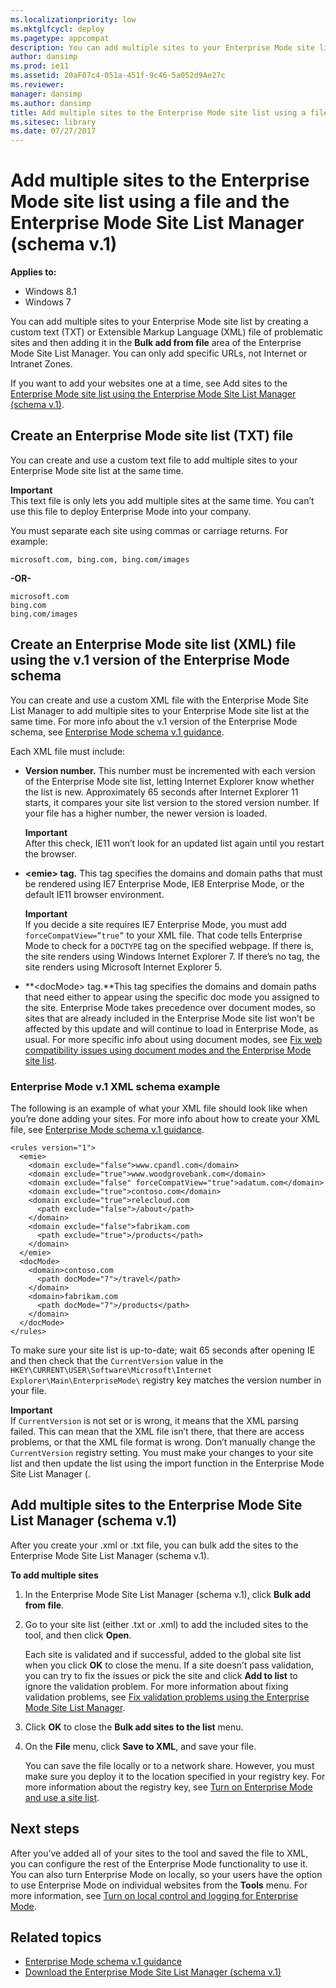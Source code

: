 ```yaml
---
ms.localizationpriority: low
ms.mktglfcycl: deploy
ms.pagetype: appcompat
description: You can add multiple sites to your Enterprise Mode site list by creating a custom text (TXT) or Extensible Markup Language (XML) file of problematic sites and then adding it in the Bulk add from file area of the Enterprise Mode Site List Manager.
author: dansimp
ms.prod: ie11
ms.assetid: 20aF07c4-051a-451f-9c46-5a052d9Ae27c
ms.reviewer: 
manager: dansimp
ms.author: dansimp
title: Add multiple sites to the Enterprise Mode site list using a file and the Enterprise Mode Site List Manager (schema v.1) (Internet Explorer 11 for IT Pros)
ms.sitesec: library
ms.date: 07/27/2017
---
```



# Add multiple sites to the Enterprise Mode site list using a file and the Enterprise Mode Site List Manager (schema v.1)

**Applies to:**

-   Windows 8.1
-   Windows 7

You can add multiple sites to your Enterprise Mode site list by creating a custom text (TXT) or Extensible Markup Language (XML) file of problematic sites and then adding it in the **Bulk add from file** area of the Enterprise Mode Site List Manager. You can only add specific URLs, not Internet or Intranet Zones.

If you want to add your websites one at a time, see Add sites to the [Enterprise Mode site list using the Enterprise Mode Site List Manager (schema v.1)](add-single-sites-to-enterprise-mode-site-list-using-the-version-1-enterprise-mode-tool.md).

## Create an Enterprise Mode site list (TXT) file
You can create and use a custom text file to add multiple sites to your Enterprise Mode site list at the same time. <p>**Important**<br>This text file is only lets you add multiple sites at the same time. You can’t use this file to deploy Enterprise Mode into your company.

You must separate each site using commas or carriage returns. For example:

```
microsoft.com, bing.com, bing.com/images
```
**-OR-**

```
microsoft.com
bing.com
bing.com/images
```

## Create an Enterprise Mode site list (XML) file using the v.1 version of the Enterprise Mode schema
You can create and use a custom XML file with the Enterprise Mode Site List Manager to add multiple sites to your Enterprise Mode site list at the same time. For more info about the v.1 version of the Enterprise Mode schema, see [Enterprise Mode schema v.1 guidance](enterprise-mode-schema-version-1-guidance.md).

Each XML file must include:

-   **Version number.** This number must be incremented with each version of the Enterprise Mode site list, letting Internet Explorer know whether the list is new. Approximately 65 seconds after Internet Explorer 11 starts, it compares your site list version to the stored version number. If your file has a higher number, the newer version is loaded. <p>**Important**<br>After this check, IE11 won’t look for an updated list again until you restart the browser.

-   **&lt;emie&gt; tag.** This tag specifies the domains and domain paths that must be rendered using IE7 Enterprise Mode, IE8 Enterprise Mode, or the default IE11 browser environment.<p>**Important**<br>If you decide a site requires IE7 Enterprise Mode, you must add `forceCompatView=”true”` to your XML file. That code tells Enterprise Mode to check for a `DOCTYPE` tag on the specified webpage. If there is, the site renders using Windows Internet Explorer 7. If there’s no tag, the site renders using Microsoft Internet Explorer 5.

-   **&lt;docMode&gt; tag.**This tag specifies the domains and domain paths that need either to appear using the specific doc mode you assigned to the site. Enterprise Mode takes precedence over document modes, so sites that are already included in the Enterprise Mode site list won’t be affected by this update and will continue to load in Enterprise Mode, as usual. For more specific info about using document modes, see [Fix web compatibility issues using document modes and the Enterprise Mode site list](fix-compat-issues-with-doc-modes-and-enterprise-mode-site-list.md).

### Enterprise Mode v.1 XML schema example
The following is an example of what your XML file should look like when you’re done adding your sites. For more info about how to create your XML file, see [Enterprise Mode schema v.1 guidance](enterprise-mode-schema-version-1-guidance.md).

```
<rules version="1">
  <emie>
    <domain exclude="false">www.cpandl.com</domain>
    <domain exclude="true">www.woodgrovebank.com</domain>
    <domain exclude="false" forceCompatView="true">adatum.com</domain>
    <domain exclude="true">contoso.com</domain>
    <domain exclude="true">relecloud.com
      <path exclude="false">/about</path>
    </domain>
    <domain exclude="false">fabrikam.com
      <path exclude="true">/products</path>
    </domain>
  </emie>
  <docMode>
    <domain>contoso.com
      <path docMode="7">/travel</path>
    </domain>
    <domain>fabrikam.com
      <path docMode="7">/products</path>
    </domain>
  </docMode>
</rules>
```

To make sure your site list is up-to-date; wait 65 seconds after opening IE and then check that the `CurrentVersion` value in the `HKEY\CURRENT\USER\Software\Microsoft\Internet Explorer\Main\EnterpriseMode\` registry key matches the version number in your file.<p>**Important**<br>If `CurrentVersion` is not set or is wrong, it means that the XML parsing failed. This can mean that the XML file isn’t there, that there are access problems, or that the XML file format is wrong. Don’t manually change the `CurrentVersion` registry setting. You must make your changes to your site list and then update the list using the import function in the Enterprise Mode Site List Manager (.

## Add multiple sites to the Enterprise Mode Site List Manager (schema v.1)
After you create your .xml or .txt file, you can bulk add the sites to the Enterprise Mode Site List Manager (schema v.1).

 **To add multiple sites**

1.  In the Enterprise Mode Site List Manager (schema v.1), click **Bulk add from file**.

2.  Go to your site list (either .txt or .xml) to add the included sites to the tool, and then click **Open**.<p>
Each site is validated and if successful, added to the global site list when you click **OK** to close the menu. If a site doesn’t pass validation, you can try to fix the issues or pick the site and click **Add to list** to ignore the validation problem. For more information about fixing validation problems, see [Fix validation problems using the Enterprise Mode Site List Manager](fix-compat-issues-with-doc-modes-and-enterprise-mode-site-list.md).

3.  Click **OK** to close the **Bulk add sites to the list** menu.

4.  On the **File** menu, click **Save to XML**, and save your file.<p>
You can save the file locally or to a network share. However, you must make sure you deploy it to the location specified in your registry key. For more information about the registry key, see [Turn on Enterprise Mode and use a site list](turn-on-enterprise-mode-and-use-a-site-list.md).

## Next steps
After you’ve added all of your sites to the tool and saved the file to XML, you can configure the rest of the Enterprise Mode functionality to use it. You can also turn Enterprise Mode on locally, so your users have the option to use Enterprise Mode on individual websites from the **Tools** menu. For more information, see [Turn on local control and logging for Enterprise Mode](turn-on-local-control-and-logging-for-enterprise-mode.md).

## Related topics
- [Enterprise Mode schema v.1 guidance](enterprise-mode-schema-version-1-guidance.md)
- [Download the Enterprise Mode Site List Manager (schema v.1)](https://go.microsoft.com/fwlink/p/?LinkID=394378)
 

 



